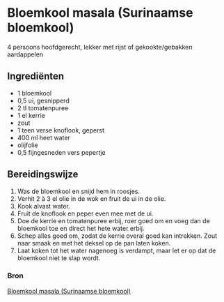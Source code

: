 # Bloemkool masala (Surinaamse bloemkool)

4 persoons hoofdgerecht, lekker met rijst of gekookte/gebakken aardappelen

## Ingrediënten

- 1 bloemkool
- 0,5 ui, gesnipperd
- 2 tl tomatenpuree
- 1 el kerrie
- zout
- 1 teen verse knoflook, geperst
- 400 ml heet water
- olijfolie
- 0,5 fijngesneden vers pepertje

## Bereidingswijze

1. Was de bloemkool en snijd hem in roosjes.
2. Verhit 2 à 3 el olie in de wok en fruit de ui in de olie.
3. Kook alvast water. 
4. Fruit de knoflook en peper even mee met de ui.
5. Doe de kerrie en tomatenpuree erbij, roer goed om en voeg dan de bloemkool toe en direct het hete water erbij.
6. Schep alles goed om, zodat de kerrie overal goed kan intrekken. Zout naar smaak en met het deksel op de pan laten koken.
7. Laat koken tot het water nagenoeg is verdampt, maar let er op dat de bloemkool niet te slap wordt.

### Bron

[Bloemkool masala (Surinaamse bloemkool)](https://www.smulweb.nl/recepten/1369351/Bloemkool-masala-surinaamse-bloemkool)